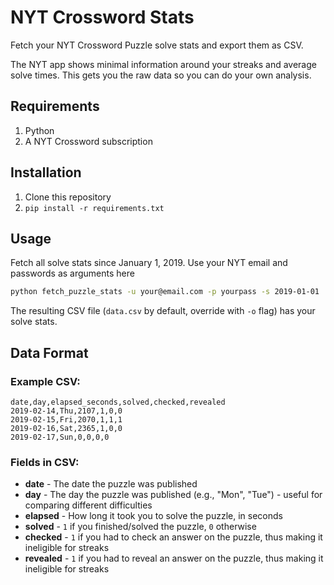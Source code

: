 # NYT Crossword Stats

Fetch your NYT Crossword Puzzle solve stats and export them as CSV.

The NYT app shows minimal information around your streaks and average solve times. This gets you the raw data so you can do your own analysis.

## Requirements

1. Python
2. A NYT Crossword subscription

## Installation

1. Clone this repository
2. `pip install -r requirements.txt`

## Usage

Fetch all solve stats since January 1, 2019. Use your NYT email and passwords as arguments here
```bash
python fetch_puzzle_stats -u your@email.com -p yourpass -s 2019-01-01
```

The resulting CSV file (`data.csv` by default, override with `-o` flag) has your solve stats.

## Data Format

### Example CSV:
```csv
date,day,elapsed_seconds,solved,checked,revealed
2019-02-14,Thu,2107,1,0,0
2019-02-15,Fri,2070,1,1,1
2019-02-16,Sat,2365,1,0,0
2019-02-17,Sun,0,0,0,0
```

### Fields in CSV:
* **date** - The date the puzzle was published
* **day** - The day the puzzle was published (e.g., "Mon", "Tue") - useful for comparing different difficulties
* **elapsed** - How long it took you to solve the puzzle, in seconds
* **solved** - `1` if you finished/solved the puzzle, `0` otherwise
* **checked** - `1` if you had to check an answer on the puzzle, thus making it ineligible for streaks
* **revealed** - `1` if you had to reveal an answer on the puzzle, thus making it ineligible for streaks
